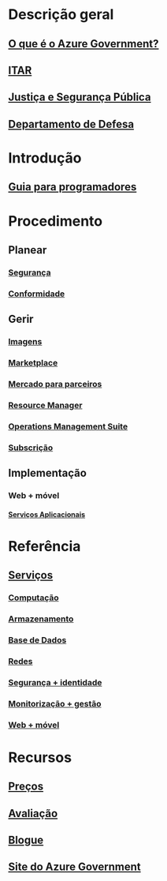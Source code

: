 # Descrição geral
## [O que é o Azure Government?](../azure-government-overview.md?toc=%2fazure%2fazure-government%2ftoc.json)
## [ITAR](documentation-government-overview-itar.md)
## [Justiça e Segurança Pública](documentation-government-overview-jps.md)
## [Departamento de Defesa](documentation-government-overview-dod.md)

# Introdução
## [Guia para programadores](../azure-government-developer-guide.md?toc=%2fazure%2fazure-government%2ftoc.json)

# Procedimento
## Planear
### [Segurança](documentation-government-plan-security.md)
### [Conformidade](documentation-government-plan-compliance.md)
## Gerir
### [Imagens](../azure-government-image-gallery.md?toc=%2fazure%2fazure-government%2ftoc.json)
### [Marketplace](documentation-government-manage-marketplace.md)
### [Mercado para parceiros](documentation-government-manage-marketplace-partners.md)
### [Resource Manager](documentation-government-manage-azure-resource-manager.md)
### [Operations Management Suite](documentation-government-manage-oms.md)
### [Subscrição](documentation-government-manage-subscriptions.md)
## Implementação
### Web + móvel
#### [Serviços Aplicacionais](documentation-government-howto-deploy-webandmobile.md)

# Referência
## [Serviços](documentation-government-services.md)
### [Computação](documentation-government-compute.md)
### [Armazenamento](documentation-government-services-storage.md)
### [Base de Dados](documentation-government-services-database.md)
### [Redes](documentation-government-networking.md)
### [Segurança + identidade](documentation-government-services-securityandidentity.md)
### [Monitorização + gestão](documentation-government-services-monitoringandmanagement.md)
### [Web + móvel](documentation-government-services-webandmobile.md)

# Recursos
## [Preços](https://azure.microsoft.com/pricing/)
## [Avaliação](https://azuregov.microsoft.com/trial/azuregovtrial)
## [Blogue](https://blogs.msdn.microsoft.com/azuregov/)
## [Site do Azure Government](https://azure.microsoft.com/overview/clouds/government/)


<!--HONumber=Feb17_HO3-->


